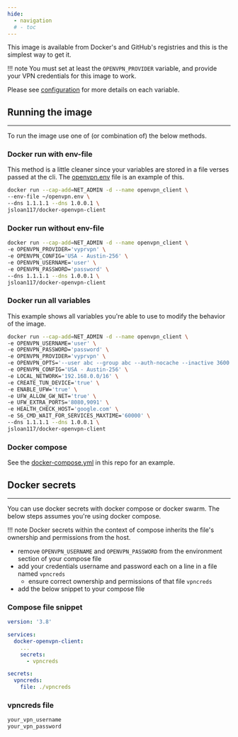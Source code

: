 ```yaml
---
hide:
  - navigation
  # - toc
---
```


This image is available from Docker's and GitHub's registries and this is the simplest way to get it.

!!! note
    You must set at least the `OPENVPN_PROVIDER` variable, and provide your VPN credentials for this image to work.

Please see [configuration](configuration.md) for more details on each variable.

## Running the image

---

To run the image use one of (or combination of) the below methods.

### Docker run with env-file

This method is a little cleaner since your variables are stored in a file verses passed at the cli.
The [openvpn.env](https://github.com/jsloan117/docker-openvpn-client/blob/main/openvpn.env) file is an example of this.

```bash
docker run --cap-add=NET_ADMIN -d --name openvpn_client \
--env-file ~/openvpn.env \
--dns 1.1.1.1 --dns 1.0.0.1 \
jsloan117/docker-openvpn-client
```

### Docker run without env-file

```bash
docker run --cap-add=NET_ADMIN -d --name openvpn_client \
-e OPENVPN_PROVIDER='vyprvpn' \
-e OPENVPN_CONFIG='USA - Austin-256' \
-e OPENVPN_USERNAME='user' \
-e OPENVPN_PASSWORD='password' \
--dns 1.1.1.1 --dns 1.0.0.1 \
jsloan117/docker-openvpn-client
```

### Docker run all variables

This example shows all variables you're able to use to modify the behavior of the image.

```bash
docker run --cap-add=NET_ADMIN -d --name openvpn_client \
-e OPENVPN_USERNAME='user' \
-e OPENVPN_PASSWORD='password' \
-e OPENVPN_PROVIDER='vyprvpn' \
-e OPENVPN_OPTS='--user abc --group abc --auth-nocache --inactive 3600 --ping 10 --ping-exit 60' \
-e OPENVPN_CONFIG='USA - Austin-256' \
-e LOCAL_NETWORK='192.168.0.0/16' \
-e CREATE_TUN_DEVICE='true' \
-e ENABLE_UFW='true' \
-e UFW_ALLOW_GW_NET='true' \
-e UFW_EXTRA_PORTS='8080,9091' \
-e HEALTH_CHECK_HOST='google.com' \
-e S6_CMD_WAIT_FOR_SERVICES_MAXTIME='60000' \
--dns 1.1.1.1 --dns 1.0.0.1 \
jsloan117/docker-openvpn-client
```

### Docker compose

See the [docker-compose.yml](https://github.com/jsloan117/docker-openvpn-client/blob/main/docker-compose.yml) in this repo for an example.

## Docker secrets

---

You can use docker secrets with docker compose or docker swarm. The below steps assumes you're using docker compose.

!!! note
    Docker secrets within the context of compose inherits the file's ownership and permissions from the host.

- remove `OPENVPN_USERNAME` and `OPENVPN_PASSWORD` from the environment section of your compose file
- add your credentials username and password each on a line in a file named `vpncreds`
    - ensure correct ownership and permissions of that file `vpncreds`
- add the below snippet to your compose file

### Compose file snippet

```yaml
version: '3.8'

services:
  docker-openvpn-client:
    ...
    secrets:
      - vpncreds

secrets:
  vpncreds:
    file: ./vpncreds
```

### vpncreds file

```bash
your_vpn_username
your_vpn_password
```
